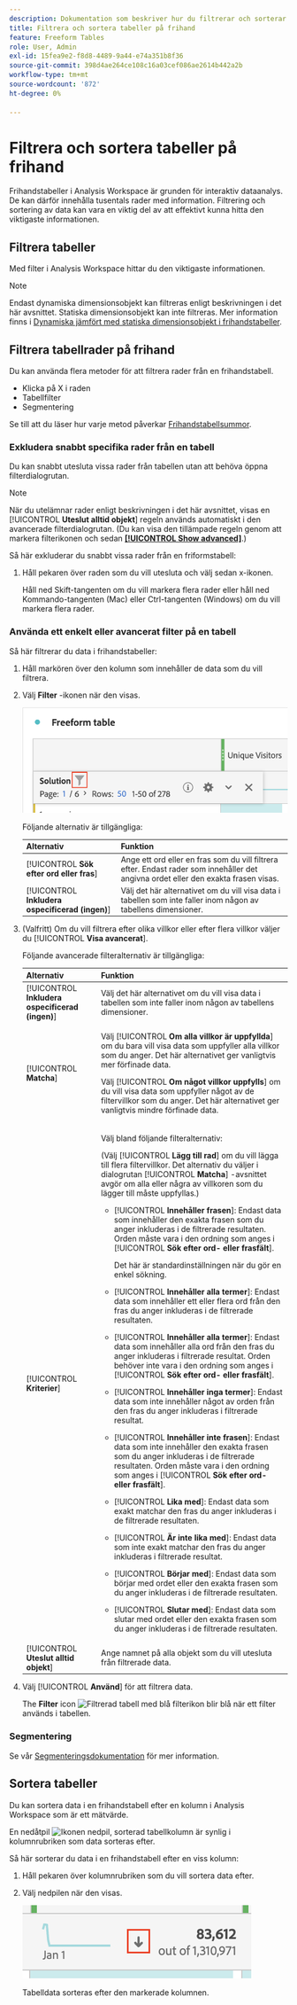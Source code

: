 ```yaml
---
description: Dokumentation som beskriver hur du filtrerar och sorterar tabeller i Analysis Workspace.
title: Filtrera och sortera tabeller på frihand
feature: Freeform Tables
role: User, Admin
exl-id: 15fea9e2-f8d8-4489-9a44-e74a351b8f36
source-git-commit: 398d4ae264ce108c16a03cef086ae2614b442a2b
workflow-type: tm+mt
source-wordcount: '872'
ht-degree: 0%

---
```


# Filtrera och sortera tabeller på frihand

Frihandstabeller i Analysis Workspace är grunden för interaktiv dataanalys. De kan därför innehålla tusentals rader med information. Filtrering och sortering av data kan vara en viktig del av att effektivt kunna hitta den viktigaste informationen.

## Filtrera tabeller

Med filter i Analysis Workspace hittar du den viktigaste informationen.

>[!NOTE]
>
> Endast dynamiska dimensionsobjekt kan filtreras enligt beskrivningen i det här avsnittet. Statiska dimensionsobjekt kan inte filtreras. Mer information finns i [Dynamiska jämfört med statiska dimensionsobjekt i frihandstabeller](/help/analyze/analysis-workspace/visualizations/freeform-table/column-row-settings/manual-vs-dynamic-rows.md).

## Filtrera tabellrader på frihand

Du kan använda flera metoder för att filtrera rader från en frihandstabell. 

- Klicka på X i raden
- Tabellfilter
- Segmentering

Se till att du läser hur varje metod påverkar [Frihandstabellsummor](/help/analyze/analysis-workspace/visualizations/freeform-table/workspace-totals.md).

### Exkludera snabbt specifika rader från en tabell

Du kan snabbt utesluta vissa rader från tabellen utan att behöva öppna filterdialogrutan.

>[!NOTE]
>
>När du utelämnar rader enligt beskrivningen i det här avsnittet, visas en [!UICONTROL **Uteslut alltid objekt**] regeln används automatiskt i den avancerade filterdialogrutan. (Du kan visa den tillämpade regeln genom att markera filterikonen och sedan [**[!UICONTROL Show advanced]**](#apply-a-simple-or-advanced-filter-to-a-table).)

Så här exkluderar du snabbt vissa rader från en friformstabell:

1. Håll pekaren över raden som du vill utesluta och välj sedan x-ikonen.

   Håll ned Skift-tangenten om du vill markera flera rader eller håll ned Kommando-tangenten (Mac) eller Ctrl-tangenten (Windows) om du vill markera flera rader.

<!--### Right-click > Delete selected rows

Note: this option does not seem to work. AN-338422

1. Select 1 or more rows. 
1. Right-click and select **[!UICONTROL Delete Selected Rows]**. 

   This action will remove the rows from the table and apply a table filter.-->

### Använda ett enkelt eller avancerat filter på en tabell

Så här filtrerar du data i frihandstabeller:

1. Håll markören över den kolumn som innehåller de data som du vill filtrera. <!--only some types of columns show the filter... Which? Just Dimensions?-->

1. Välj **Filter** -ikonen när den visas.

   ![Filterikon i en tabell](assets/table-filter-icon.png)

   Följande alternativ är tillgängliga:

   | Alternativ | Funktion |
   |---------|----------|
   | [!UICONTROL **Sök efter ord eller fras**] | Ange ett ord eller en fras som du vill filtrera efter. Endast rader som innehåller det angivna ordet eller den exakta frasen visas. |
   | [!UICONTROL **Inkludera ospecificerad (ingen)**] | Välj det här alternativet om du vill visa data i tabellen som inte faller inom någon av tabellens dimensioner. <!--what is this?--> |

1. (Valfritt) Om du vill filtrera efter olika villkor eller efter flera villkor väljer du [!UICONTROL **Visa avancerat**].

   Följande avancerade filteralternativ är tillgängliga:

   | Alternativ | Funktion |
   |---------|----------|
   | [!UICONTROL **Inkludera ospecificerad (ingen)**] | Välj det här alternativet om du vill visa data i tabellen som inte faller inom någon av tabellens dimensioner. <!--what is this?--> |
   | [!UICONTROL **Matcha**] | <p>Välj [!UICONTROL **Om alla villkor är uppfyllda**] om du bara vill visa data som uppfyller alla villkor som du anger. Det här alternativet ger vanligtvis mer förfinade data.</p> <p>Välj [!UICONTROL **Om något villkor uppfylls**] om du vill visa data som uppfyller något av de filtervillkor som du anger. Det här alternativet ger vanligtvis mindre förfinade data.</p> |
   | [!UICONTROL **Kriterier**] | <p>Välj bland följande filteralternativ:</p><p>(Välj [!UICONTROL **Lägg till rad**] om du vill lägga till flera filtervillkor. Det alternativ du väljer i dialogrutan [!UICONTROL **Matcha**] -avsnittet avgör om alla eller några av villkoren som du lägger till måste uppfyllas.)</p><ul><li><p>[!UICONTROL **Innehåller frasen**]: Endast data som innehåller den exakta frasen som du anger inkluderas i de filtrerade resultaten. Orden måste vara i den ordning som anges i [!UICONTROL **Sök efter ord- eller frasfält**].<p>Det här är standardinställningen när du gör en enkel sökning.</p></p></li><li><p>[!UICONTROL **Innehåller alla termer**]: Endast data som innehåller ett eller flera ord från den fras du anger inkluderas i de filtrerade resultaten. </p></li><li><p>[!UICONTROL **Innehåller alla termer**]: Endast data som innehåller alla ord från den fras du anger inkluderas i filtrerade resultat. Orden behöver inte vara i den ordning som anges i [!UICONTROL **Sök efter ord- eller frasfält**].</p></li><li><p>[!UICONTROL **Innehåller inga termer**]: Endast data som inte innehåller något av orden från den fras du anger inkluderas i filtrerade resultat. </p></li><li><p>[!UICONTROL **Innehåller inte frasen**]: Endast data som inte innehåller den exakta frasen som du anger inkluderas i de filtrerade resultaten. Orden måste vara i den ordning som anges i [!UICONTROL **Sök efter ord- eller frasfält**].</p></li><li><p>[!UICONTROL **Lika med**]: Endast data som exakt matchar den fras du anger inkluderas i de filtrerade resultaten. </p></li><li><p>[!UICONTROL **Är inte lika med**]: Endast data som inte exakt matchar den fras du anger inkluderas i filtrerade resultat. </p></li><li><p>[!UICONTROL **Börjar med**]: Endast data som börjar med ordet eller den exakta frasen som du anger inkluderas i de filtrerade resultaten. </p></li><li><p>[!UICONTROL **Slutar med**]: Endast data som slutar med ordet eller den exakta frasen som du anger inkluderas i de filtrerade resultaten. </p></li></ul> |
   | [!UICONTROL **Uteslut alltid objekt**] | Ange namnet på alla objekt som du vill utesluta från filtrerade data. |

1. Välj [!UICONTROL **Använd**] för att filtrera data.

   The **Filter** icon ![Filtrerad tabell med blå filterikon](https://spectrum.adobe.com/static/icons/workflow_18/Smock_Filter_18_N.svg) blir blå när ett filter används i tabellen.

### Segmentering

Se vår [Segmenteringsdokumentation](/help/components/segmentation/seg-home.md) för mer information.

## Sortera tabeller

Du kan sortera data i en frihandstabell efter en kolumn i Analysis Workspace som är ett mätvärde.

En nedåtpil ![Ikonen nedpil, sorterad tabellkolumn](https://spectrum.adobe.com/static/icons/workflow_18/Smock_ArrowDown_18_N.svg) är synlig i kolumnrubriken som data sorteras efter.

Så här sorterar du data i en frihandstabell efter en viss kolumn:

1. Håll pekaren över kolumnrubriken som du vill sortera data efter.

2. Välj nedpilen när den visas.

   ![Ikonen nedpil, sorterad tabellkolumn](assets/table-sort.png)

   Tabelldata sorteras efter den markerade kolumnen.
